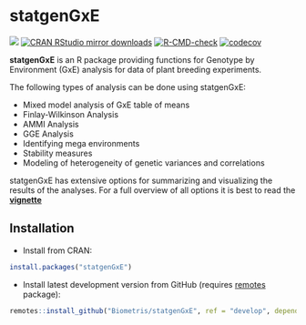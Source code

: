 
<!-- README.md is generated from README.Rmd. Please edit that file -->

# statgenGxE

[![](https://www.r-pkg.org/badges/version/statgenGxE)](https://www.r-pkg.org/pkg/statgenGxE)
[![CRAN RStudio mirror
downloads](https://cranlogs.r-pkg.org/badges/statgenGxE)](https://www.r-pkg.org/pkg/statgenGxE)
[![R-CMD-check](https://github.com/Biometris/statgenGxE/workflows/R-CMD-check/badge.svg)](https://github.com/Biometris/statgenGxE/actions?workflow=R-CMD-check)
[![codecov](https://codecov.io/gh/Biometris/statgenGxE/branch/master/graph/badge.svg)](https://app.codecov.io/gh/Biometris/statgenGxE)

**statgenGxE** is an R package providing functions for Genotype by
Environment (GxE) analysis for data of plant breeding experiments.

The following types of analysis can be done using statgenGxE:

-   Mixed model analysis of GxE table of means
-   Finlay-Wilkinson Analysis
-   AMMI Analysis
-   GGE Analysis
-   Identifying mega environments
-   Stability measures
-   Modeling of heterogeneity of genetic variances and correlations

statgenGxE has extensive options for summarizing and visualizing the
results of the analyses. For a full overview of all options it is best
to read the
[**vignette**](https://biometris.github.io/statgenGxE/articles/statgenGxE.html)

## Installation

-   Install from CRAN:

``` r
install.packages("statgenGxE")
```

-   Install latest development version from GitHub (requires
    [remotes](https://github.com/r-lib/remotes) package):

``` r
remotes::install_github("Biometris/statgenGxE", ref = "develop", dependencies = TRUE)
```
